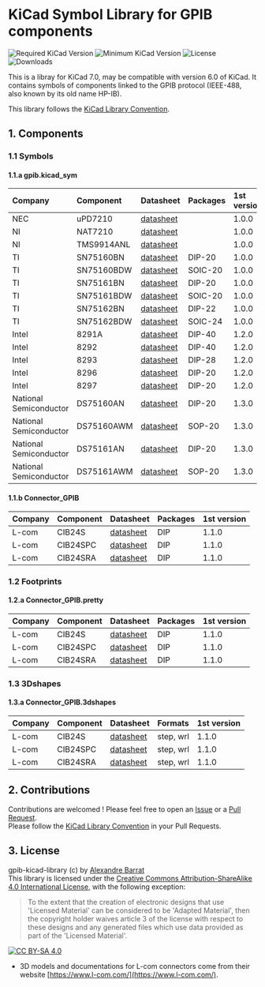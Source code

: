 # KiCad Symbol Library for GPIB components

![Required KiCad Version](https://img.shields.io/badge/kicad-%3E%3D7.0-success)
![Minimum KiCad Version](https://img.shields.io/badge/kicad-=6.0-orange)
![License](https://img.shields.io/github/license/alba0404/gpib-kicad-library)
![Downloads](https://img.shields.io/github/downloads/alba0404/gpib-kicad-library/total)

This is a libray for KiCad 7.0, may be compatible with version 6.0 of KiCad.
It contains symbols of components linked to the GPIB protocol (IEEE-488, also known by its old name HP-IB).

This library follows the [KiCad Library Convention](https://klc.kicad.org/).


## 1. Components
### 1.1 Symbols
#### 1.1.a gpib.kicad_sym
|Company|Component|Datasheet|Packages| 1st version |
|:------|:--------|:--------|:-------|:------------|
| NEC   | uPD7210 | [datasheet](https://z3d9b7u8.stackpathcdn.com/pdf-down/U/P/D/UPD7210_NEC.pdf) | | 1.0.0 |
| NI    | NAT7210 | [datasheet](https://docs-be.ni.com/bundle/nat7210-4882chip-specs/raw/resource/enus/372012d.pdf) | | 1.0.0 |
| NI    | TMS9914ANL | [datasheet](http://www.bitsavers.org/components/ti/TMS9900/TMS9914A_General_Purpose_Interface_Bus_Controller_Data_Manual_Dec82.pdf) | | 1.0.0 |
| TI    | SN75160BN | [datasheet](https://www.ti.com/lit/ds/symlink/sn75160b.pdf) | DIP-20 | 1.0.0 |
| TI    | SN75160BDW | [datasheet](https://www.ti.com/lit/ds/symlink/sn75160b.pdf) | SOIC-20 | 1.0.0 |
| TI    | SN75161BN | [datasheet](https://www.ti.com/lit/ds/symlink/sn75161b.pdf) | DIP-20 | 1.0.0 |
| TI    | SN75161BDW | [datasheet](https://www.ti.com/lit/ds/symlink/sn75161b.pdf) | SOIC-20 | 1.0.0 |
| TI    | SN75162BN | [datasheet](https://www.ti.com/lit/ds/symlink/sn75162b.pdf) | DIP-22 | 1.0.0 |
| TI    | SN75162BDW | [datasheet](https://www.ti.com/lit/ds/symlink/sn75162b.pdf) | SOIC-24 | 1.0.0 |
| Intel | 8291A | [datasheet](https://w140.com/tekwiki/images/5/57/I8291A.pdf) | DIP-40 | 1.2.0 |
| Intel | 8292 | [datasheet](http://www.emuverse.ru/downloads/datasheets/other/intel/8292.pdf) | DIP-40 | 1.2.0 |
| Intel | 8293 | [datasheet](http://www.emuverse.ru/downloads/datasheets/other/intel/8293.pdf) | DIP-28 | 1.2.0 |
| Intel | 8296 | [datasheet](https://datasheet.datasheetarchive.com/originals/scans/Scans-004/Scans-0098874.pdf) | DIP-20 | 1.2.0 |
| Intel | 8297 | [datasheet](https://datasheet.datasheetarchive.com/originals/scans/Scans-004/Scans-0098874.pdf) | DIP-20 | 1.2.0 |
| National Semiconductor | DS75160AN | [datasheet](https://datasheets.alba0404.fr/data/GPIB/DS75160A.pdf) | DIP-20 | 1.3.0 |
| National Semiconductor | DS75160AWM | [datasheet](https://datasheets.alba0404.fr/data/GPIB/DS75160A.pdf) | SOP-20 | 1.3.0 |
| National Semiconductor | DS75161AN | [datasheet](https://datasheets.alba0404.fr/data/GPIB/DS75161A.pdf) | DIP-20 | 1.3.0 |
| National Semiconductor | DS75161AWM | [datasheet](https://datasheets.alba0404.fr/data/GPIB/DS75161A.pdf) | SOP-20 | 1.3.0 |

#### 1.1.b Connector_GPIB
|Company|Component|Datasheet|Packages| 1st version |
|:------|:--------|:--------|:-------|:------------|
| L-com | CIB24S  | [datasheet](https://www.l-com.com/Images/Downloadables/2D/CIB24S_2D.pdf) | DIP | 1.1.0 |
| L-com | CIB24SPC | [datasheet](https://www.l-com.com/Images/Downloadables/2D/CIB24SPC_2D.pdf) | DIP | 1.1.0 |
| L-com | CIB24SRA | [datasheet](https://www.l-com.com/Images/Downloadables/2D/CIB24SRA_2D.pdf) | DIP | 1.1.0 |

### 1.2 Footprints
#### 1.2.a Connector_GPIB.pretty
|Company|Component|Datasheet|Packages| 1st version |
|:------|:--------|:--------|:-------|:------------|
| L-com | CIB24S  | [datasheet](https://www.l-com.com/Images/Downloadables/2D/CIB24S_2D.pdf) | DIP | 1.1.0 |
| L-com | CIB24SPC | [datasheet](https://www.l-com.com/Images/Downloadables/2D/CIB24SPC_2D.pdf) | DIP | 1.1.0 |
| L-com | CIB24SRA | [datasheet](https://www.l-com.com/Images/Downloadables/2D/CIB24SRA_2D.pdf) | DIP | 1.1.0 |

### 1.3 3Dshapes
#### 1.3.a Connector_GPIB.3dshapes
|Company|Component|Datasheet|Formats| 1st version |
|:------|:--------|:--------|:-------|:-----------|
| L-com | CIB24S  | [datasheet](https://www.l-com.com/Images/Downloadables/2D/CIB24S_2D.pdf) | step, wrl | 1.1.0 |
| L-com | CIB24SPC | [datasheet](https://www.l-com.com/Images/Downloadables/2D/CIB24SPC_2D.pdf) | step, wrl | 1.1.0 |
| L-com | CIB24SRA | [datasheet](https://www.l-com.com/Images/Downloadables/2D/CIB24SRA_2D.pdf) | step, wrl | 1.1.0 |


## 2. Contributions
Contributions are welcomed ! Please feel free to open an [Issue](https://github.com/Alba0404/gpib-kicad-library/issues) or a [Pull Request](https://github.com/Alba0404/gpib-kicad-library/pulls).  
Please follow the [KiCad Library Convention](https://klc.kicad.org/) in your Pull Requests.


## 3. License
gpib-kicad-library (c) by [Alexandre Barrat](https://github.com/Alba0404)  
This library is licensed under the [Creative Commons Attribution-ShareAlike 4.0 International License](https://creativecommons.org/licenses/by-sa/4.0/legalcode), with the following exception:
> To the extent that the creation of electronic designs that use 'Licensed Material' can be considered to be 'Adapted Material', then the copyright holder waives article 3 of the license with respect to these designs and any generated files which use data provided as part of the 'Licensed Material'.

[![CC BY-SA 4.0](https://mirrors.creativecommons.org/presskit/buttons/88x31/svg/by-sa.svg)](https://creativecommons.org/licenses/by-sa/4.0/legalcode)

* 3D models and documentations for L-com connectors come from their website [https://www.l-com.com/](https://www.l-com.com/).

